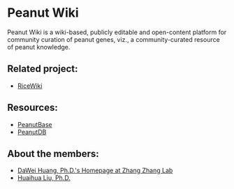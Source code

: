 Peanut Wiki
===========

Peanut Wiki is a wiki-based, publicly editable and open-content platform for community curation of peanut genes, viz., a community-curated resource of peanut knowledge.

## Related project:
- [RiceWiki](http://ricewiki.big.ac.cn)

## Resources:
- [PeanutBase](http://peanutbase.org/home)
- [PeanutDB](http://bioinfolab.muohio.edu/txid3818v1/)

## About the members:
- [DaWei Huang, Ph.D.'s Homepage at Zhang Zhang Lab](http://cbb.big.ac.cn/Dawei_Huang)
- [Huaihua Liu, Ph.D.]()

